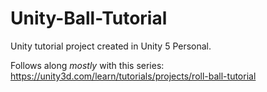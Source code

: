 # Unity-Ball-Tutorial
Unity tutorial project created in Unity 5 Personal.

Follows along *mostly* with this series: https://unity3d.com/learn/tutorials/projects/roll-ball-tutorial
